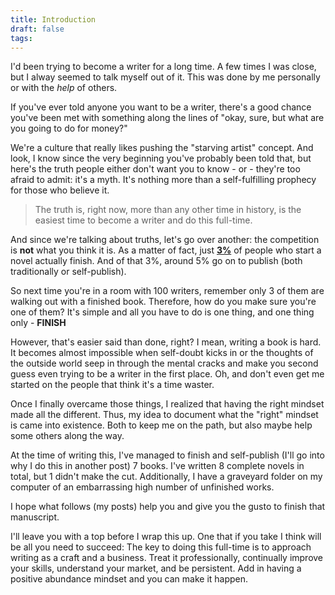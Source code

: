 ```yaml
---
title: Introduction
draft: false
tags:
---
```


I'd been trying to become a writer for a long time. A few times I was close, but I alway seemed to talk myself out of it. This was done by me personally or with the *help* of others. 

If you've ever told anyone you want to be a writer, there's a good chance you've been met with something along the lines of "okay, sure, but what are you going to do for money?"

We're a culture that really likes pushing the "starving artist" concept. And look, I know since the very beginning you've probably been told that, but here's the truth people either don't want you to know - or - they're too afraid to admit: it's a myth. It's nothing more than a self-fulfilling prophecy for those who believe it. 

> The truth is, right now, more than any other time in history, is the easiest time to become a writer and do this full-time.

And since we're talking about truths, let's go over another: the competition is **not** what you think it is. As a matter of fact, just **[3%](https://www.perplexity.ai/search/what-is-the-percentage-of-peop-pZ2UVJUST_qrAKo1u0xd.Q)** of people who start a novel actually finish. And of that 3%, around 5% go on to publish (both traditionally or self-publish).

So next time you're in a room with 100 writers, remember only 3 of them are walking out with a finished book. Therefore, how do you make sure you're one of them? It's simple and all you have to do is one thing, and one thing only - **FINISH**

However, that's easier said than done, right? I mean, writing a book is hard. It becomes almost impossible when self-doubt kicks in or the thoughts of the outside world seep in through the mental cracks and make you second guess even trying to be a writer in the first place. Oh, and don't even get me started on the people that think it's a time waster. 

Once I finally overcame those things, I realized that having the right mindset made all the different. Thus, my idea to document what the "right" mindset is came into existence. Both to keep me on the path, but also maybe help some others along the way. 

At the time of writing this, I've managed to finish and self-publish (I'll go into why I do this in another post) 7 books. I've written 8 complete novels in total, but 1 didn't make the cut. Additionally, I have a graveyard folder on my computer of an embarrassing high number of unfinished works. 

I hope what follows (my posts) help you and give you the gusto to finish that manuscript. 

I'll leave you with a top before I wrap this up. One that if you take I think will be all you need to succeed: The key to doing this full-time is to approach writing as a craft and a business. Treat it professionally, continually improve your skills, understand your market, and be persistent. Add in having a positive abundance mindset and you can make it happen.
